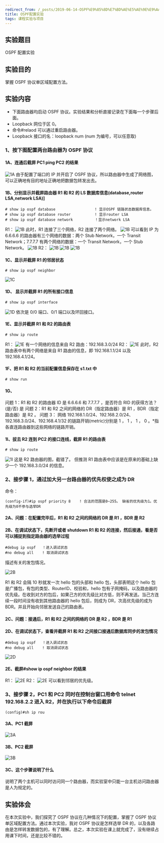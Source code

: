 ```yaml
---
redirect_from: /_posts/2019-06-14-OSPF%E9%85%8D%E7%BD%AE%E5%AE%9E%E9%AA%8C/
title: OSPF配置实验
tags: 课程实验与项目
---
```


## 实验题目

OSPF 配置实验

## 实验目的

掌握 OSPF 协议单区域配置方法。

## 实验内容

- 下面路由器均启动 OSPF 协议。实验结果和分析直接记录在下面每一个步骤后面。
- Loopback 网位于区 0。
- 命令#relaod 可以通过重启路由器。
- Loopback 接口的名：loopback num (num 为编号，可以任意取)

### 1、按下图配置两台路由器为 OSPF 协议

#### 1A、连通后截屏 PC1 ping PC2 的结果

![1A](https://Mizuno-Ai.wu-kan.cn/assets/image/2019/2019-06-14-1.jpg)
由于配置了端口的 IP 并开启了 OSPF 协议，所以路由器中生成了网络图，可以正确地有目的地址正确地把数据包转发出去。

#### 1B、分别显示并截屏路由器 R1 和 R2 的 LS 数据库信息(database,router LSA,network LSA)]

```shell
# show ip ospf database                  ! 显示OSPF 链路状态数据库信息。
# show ip ospf database router           ! 显示router LSA
# show ip ospf database network          ！显示network LSA
```

R1：
![1B](https://Mizuno-Ai.wu-kan.cn/assets/image/2019/2019-06-14-2.jpg)
此时，R1 连接了三个网络，R2 连接了两个网络。
![1B](https://Mizuno-Ai.wu-kan.cn/assets/image/2019/2019-06-14-3.jpg)
可以看到 IP 为 6.6.6.6 的路由器有三个网络的数据：两个 Stub Network，一个 Transit Network；7.7.7.7 有两个网络的数据：一个 Transit Network，一个 Stub Network。
![1B](https://Mizuno-Ai.wu-kan.cn/assets/image/2019/2019-06-14-4.jpg)
R2：
![1B](https://Mizuno-Ai.wu-kan.cn/assets/image/2019/2019-06-14-5.jpg)
![1B](https://Mizuno-Ai.wu-kan.cn/assets/image/2019/2019-06-14-6.jpg)
![1B](https://Mizuno-Ai.wu-kan.cn/assets/image/2019/2019-06-14-7.jpg)

#### 1C、显示并截屏 R1 的邻居状态

```shell
# show ip ospf neighbor
```

![1C](https://Mizuno-Ai.wu-kan.cn/assets/image/2019/2019-06-14-8.jpg)

#### 1D、 显示并截屏 R1 的所有接口信息

```shell
# show ip ospf interface
```

![1D](https://Mizuno-Ai.wu-kan.cn/assets/image/2019/2019-06-14-9.jpg)
依次是 0/0 端口、0/1 端口以及环回接口。

#### 1E、显示并截屏 R1 和 R2 的路由表

```shell
# show ip route
```

R1：
![1E](https://Mizuno-Ai.wu-kan.cn/assets/image/2019/2019-06-14-10.jpg)
有一个网络的信息来自 R2 路由：192.168.3.0/24
R2：
![1E](https://Mizuno-Ai.wu-kan.cn/assets/image/2019/2019-06-14-11.jpg)
此时，R2 路由表中有两个网络是来自 R1 路由的信息，即 192.168.1.1/24 以及 192.168.4.1/24。

#### 1F、把 R1 和 R2 的当前配置信息保存在 s1.txt 中

```shell
# show run
```

#### 1G、

问题 1：R1 和 R2 的路由器 ID 是 6.6.6.6 和 7.7.7.7 ，是否符合 RID 的获得方法？(是/否) 是
问题 2：R1 和 R2 之间的网络的 DR（指定路由器）是 R1 ，BDR（指定路由器）是 R2 。
问题 3： 网络 192.168.1.0/24、192.168.2.0/24、192.168.3.0/24、192.168.4.1/32 的链路开销(metric)分别是 1 ， 1 ， 1 ， 0 。\*指各直连路由器到这些网络的链路开销。

#### 1I、拔去 R2 连到 PC2 的接口连线，截屏 R1 的路由表

```shell
# show ip route
```

![1I](https://Mizuno-Ai.wu-kan.cn/assets/image/2019/2019-06-14-12.jpg)
这是 R2 路由器的图，截错了。
但推测 R1 路由表中应该是在原来的基础上缺少一个 192.168.3.0/24 的信息。

### 2、接步骤 1，通过加大另一台路由器的优先权使之成为 DR

命令：

```shell
(config-if)#ip ospf priority 8    ! 合法的范围是0~255。 缺省的优先级为1。优先级为0不参与选举DR
```

#### 2A、问题：在配置完毕后，R1 和 R2 之间的网络的 DR 是 R1 ，BDR 是 R2

#### 2B、在调试状态下，先断开或者 shutdown R1 和 R2 的连接，然后接通，看是否可以捕捉到指定路由器的选举过程

```shell
#debug ip ospf   ！进入调试状态
#no debug all    ! 取消调试状态
```

描述有关的发包情况。

![2B](https://Mizuno-Ai.wu-kan.cn/assets/image/2019/2019-06-14-13.jpg)

R1 和 R2 会隔 10 秒就发一次 hello 包的头部和 hello 包，头部表明这个 hello 包是广播包，有包的类型、RouterID、校验和，hello 包有子网掩码，以及路由器的优先级。在收到对方的包后，如果己方的优先级比对方低，则不再发送。当己方连续一段时间没有收到其他路由器的 hello 包后，则成为 DR，次高优先级的成为 BDR。并且开始向邻居发送自己的路由表。

#### 2C、问题：接通后，R1 和 R2 之间的网络的 DR 是 R2 ，BDR 是 R1

#### 2D、在调试状态下，查看并截屏 R1 和 R2 之间接口接通后数据库同步的发包情况

```shell
#debug ip ospf   ！进入调试状态
#no debug all    ! 取消调试状态
```

![2D](https://Mizuno-Ai.wu-kan.cn/assets/image/2019/2019-06-14-14.jpg)

#### 2E、截屏#show ip ospf neighbor 的结果

R1：
![2E](https://Mizuno-Ai.wu-kan.cn/assets/image/2019/2019-06-14-15.jpg)
R2：
![2E](https://Mizuno-Ai.wu-kan.cn/assets/image/2019/2019-06-14-16.jpg)
可以看到邻居的优先级。

### 3、接步骤 2，PC1 和 PC2 同时在控制台窗口用命令 telnet 192.168.2.2 进入 R2，并在执行以下命令后截屏

```shell
(config)#sh ip rou
```

#### 3A、PC1 截屏

![3A](https://Mizuno-Ai.wu-kan.cn/assets/image/2019/2019-06-14-17.jpg)

#### 3B、PC2 截屏

![3B](https://Mizuno-Ai.wu-kan.cn/assets/image/2019/2019-06-14-18.jpg)

#### 3C、这个步骤说明了什么

说明了两个主机可以同时访问同一个路由器，而实验室中只能一台主机访问路由器是人为规定的。

## 实验体会

在本次实验中，我们探究了 OSPF 协议在几种情况下的配置，掌握了 OSPF 协议单区域配置方法。通过本次实验，我对 OSPF 协议是怎样选举 DR 的，以及各路由是怎样转发数据包的，有了理解。总之，本次实验在课上就完成了，没有继续占用课下时间，还是比较不错的。
